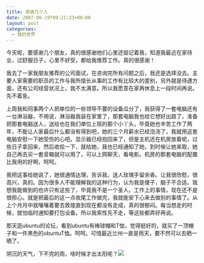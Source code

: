 ```yaml
---
title: 感谢几个人
date: 2007-06-19T09:21:23+00:00
layout: post
categories:
  - 我的世界
---
```

今天呢，要感谢几个朋友，真的很感谢他们心里还惦记着我，知道我最近在家待业，过舒服日子，心里不好受，都给我推荐工作。真的很感谢！

我去了一家我朋友推荐的公司面试，在咨询完所有问题之后，我还是选择没去。主要人家需要的职员的工作与我所擅长从事的工作有比较大的差别，另外就是待遇方面，还有公司经营状况上，我不太满意。所以我愿意在家再休息上一段时间再说。先不着急。

上周我和同事两个人把单位的一些领导不要的设备瓜分了，我获得了一套电脑还有一台淋浴器，不用说，淋浴器我装在家里了，那套电脑我也给它想好出路了，准备把那套电脑送人，送给也在我们单位上班的那个小丫头，毕竟她也辛苦工作了两年，不能让人家最后什么都没有得到吧，她的三个月薪水已经泡汤了，我就用这套电脑安慰一下她受伤的心吧。显示器已经抱回来了，但是主机还在机房放着呢，过些日子拿回来，然后收拾一下，就给她，我也已经通知了她，到时候让她来取，她自己再去买一套音箱就可以用了，可以上网聊天，看电影。机房的那套电脑的配置比我用的好啊，呵呵。

我把这事给她说了，她很通情达理，告诉我，送人玫瑰手留余香。让我很欣慰，很高兴，真的。因为很多人不能理解我的这种行为，认为我是傻子，脑子不合适。我想我能做到的也许只有这些了，毕竟我不是一个圣人。工作上的事情，现在还不是很担心。就是把最后的这一点收尾工作做完，我就能安下心来去做别的事情了。从上个月月中就嚷嚷着要去敦煌直到现在都没有走成，真的很郁闷。每当想走的时候，就怕临时通知要打包设备。所以我索性先不走，等这些都弄好再说。

那天逛ubuntu的论坛，看到ubuntu有棒球帽和T恤，觉得挺好的，就买了一顶帽子和一件黑色的ubuntuT恤。呵呵。可惜最近兰州一直是雨天，要不然可以去晒一晒了。

阴沉的天气，下不完的雨，啥时候才出太阳呢？![](/fckeditor/editor/images/smiley/Emotions_2s/Sad.gif)